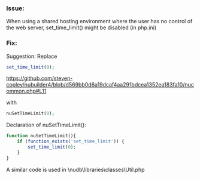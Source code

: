 ### Issue: 

When using a  shared hosting environment where the user has no control of the web server, set_time_limit() might be disabled (in php.ini)

### Fix:

Suggestion: Replace 
```php
set_time_limit(0);
```

https://github.com/steven-copley/nubuilder4/blob/d569bb0d6a19dcaf4aa291bdcea1352ea183fa10/nucommon.php#L11

with 
```php
nuSetTimeLimit(0);
```

Declaration of nuSetTimeLimit():

```php
function nuSetTimeLimit(){
	if (function_exists('set_time_limit')) {
		set_time_limit(0);
	}
}
```

A similar code is used in \nudb\libraries\classes\Util.php
